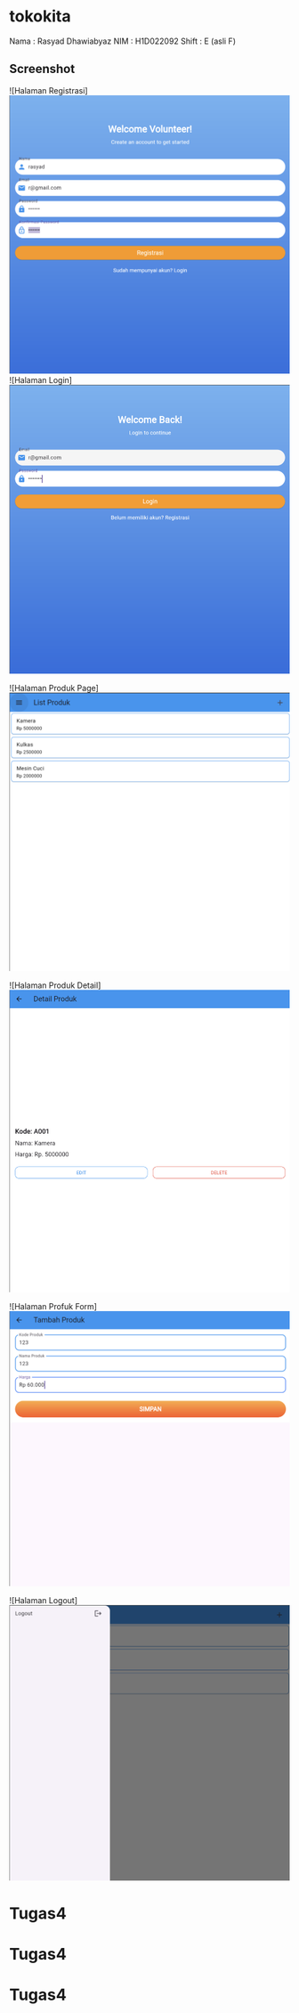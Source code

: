 
# tokokita
Nama   : Rasyad Dhawiabyaz
NIM    : H1D022092
Shift  : E (asli F)
## Screenshot
![Halaman Registrasi] ![img.png](img.png)
![Halaman Login] ![img_1.png](img_1.png)

![Halaman Produk Page] ![img_2.png](img_2.png)

![Halaman Produk Detail] ![img_3.png](img_3.png)

![Halaman Profuk Form] ![img_4.png](img_4.png)

![Halaman Logout] ![img_5.png](img_5.png)
 
# Tugas4
# Tugas4
# Tugas4

